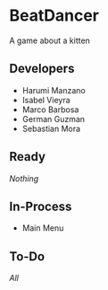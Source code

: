 # BeatDancer
A game about a kitten
## Developers 
- Harumi Manzano 
- Isabel Vieyra
- Marco Barbosa
- German Guzman
- Sebastian Mora
## Ready 
_Nothing_
## In-Process
- Main Menu
## To-Do
_All_
